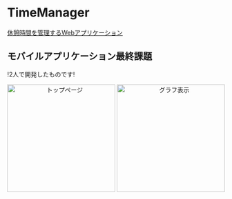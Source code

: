 # TimeManager

[休憩時間を管理するWebアプリケーション](https://kkenya.github.io/TimeManager/)

## モバイルアプリケーション最終課題

!2人で開発したものです!

<div style="text-align: center;">
<img src="https://github.com/kkenya/TimeManager/wiki/images/1.png" width="250" alt="トップページ">
<img src="https://github.com/kkenya/TimeManager/wiki/images/3.png" width="250" alt="グラフ表示">
</div>
